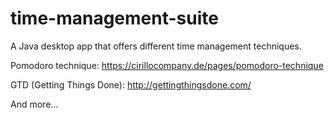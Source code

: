 # time-management-suite
A Java desktop app that offers different time management techniques.

Pomodoro technique: https://cirillocompany.de/pages/pomodoro-technique

GTD (Getting Things Done): http://gettingthingsdone.com/

And more...
